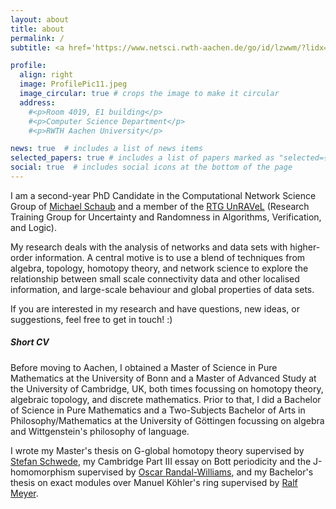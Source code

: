 ```yaml
---
layout: about
title: about
permalink: /
subtitle: <a href='https://www.netsci.rwth-aachen.de/go/id/lzwwm/?lidx=1'>Computational Network Science</a>@RWTH Aachen University

profile:
  align: right
  image: ProfilePic11.jpeg
  image_circular: true # crops the image to make it circular
  address:
    #<p>Room 4019, E1 building</p>
    #<p>Computer Science Department</p>
    #<p>RWTH Aachen University</p>

news: true  # includes a list of news items
selected_papers: true # includes a list of papers marked as "selected={true}"
social: true  # includes social icons at the bottom of the page
---
```


I am a second-year PhD Candidate in the Computational Network Science Group of <a href='https://michaelschaub.github.io'>Michael Schaub</a> and a member of the <a href='https://www.unravel.rwth-aachen.de/go/id/ofgh/?lidx=1'>RTG UnRAVeL</a> (Research Training Group for Uncertainty and Randomness in Algorithms, Verification, and Logic).

My research deals with the analysis of networks and data sets with higher-order information. A central motive is to use a blend of techniques from algebra, topology, homotopy theory, and network science to explore the relationship between small scale connectivity data and other localised information, and large-scale behaviour and global properties of data sets.

If you are interested in my research and have questions, new ideas, or suggestions, feel free to get in touch! :)

##### Short CV

Before moving to Aachen, I obtained a Master of Science in Pure Mathematics at the University of Bonn and a Master of Advanced Study at the University of Cambridge, UK, both times focussing on homotopy theory, algebraic topology, and discrete mathematics. Prior to that, I did a Bachelor of Science in Pure Mathematics and a Two-Subjects Bachelor of Arts in Philosophy/Mathematics at the University of Göttingen focussing on algebra and Wittgenstein's philosophy of language.

I wrote my Master's thesis on G-global homotopy theory supervised by <a href='http://www.math.uni-bonn.de/people/schwede/'>Stefan Schwede</a>, my Cambridge Part III essay on Bott periodicity and the J-homomorphism supervised by <a href='https://www.dpmms.cam.ac.uk/~or257/'>Oscar Randal-Williams</a>, and my Bachelor's thesis on exact modules over Manuel Köhler's ring supervised by <a href='https://www.uni-math.gwdg.de/rameyer/website/index.html'>Ralf Meyer</a>.
